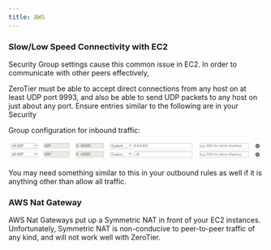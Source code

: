 ```yaml
---
title: AWS
---
```


### Slow/Low Speed Connectivity with EC2

Security Group settings cause this common issue in EC2.  In order to communicate with other peers effectively,

ZeroTier must be able to accept direct connections from any host on at least UDP port 9993, and also be able to send UDP packets to any host on just about any port. Ensure entries similar to the following are in your Security

Group configuration for inbound traffic:

![AWS outbound rules](./images/aws-outbound-rules.png)

You may need something similar to this in your outbound rules as well if it is anything other than allow all traffic.

### AWS Nat Gateway

AWS Nat Gateways put up a Symmetric NAT in front of your EC2 instances.  Unfortunately, Symmetric NAT is non-conducive to peer-to-peer traffic of any kind, and will not work well with ZeroTier.
